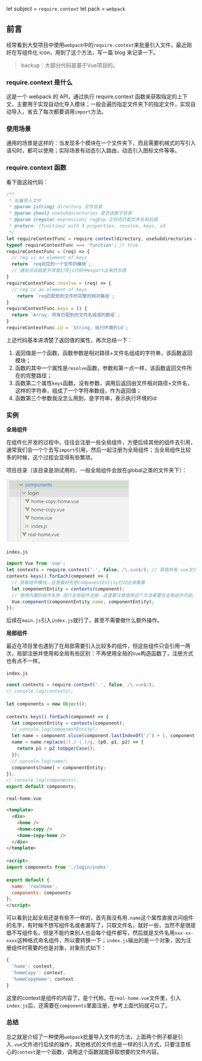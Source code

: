 let subject = `require.context` let pack = `webpack`

## 前言

经常看到大型项目中使用`webpack`中的`require.context`来批量引入文件，最近刚好在写组件化 icon，用到了这个方法，写一篇 blog 来记录一下。

> backup：大部分代码是基于Vue项目的。

### require.context 是什么

这是一个 webpack 的 API，通过执行 require.context 函数来获取指定的上下文，主要用于实现自动化导入模块；一般会遍历指定文件夹下的指定文件，实现自动导入，省去了每次都要调用`import`方法。

### 使用场景

通用的场景是这样的：当发现多个模块在一个文件夹下，而且需要机械式的写引入语句时，都可以使用；实际场景有动态引入路由，动态引入图标文件等等。

### require.context 函数

看下面这段代码：

```javascript
/**
 * 批量导入文件
 * @param {string} directory 文件目录
 * @param {bool} useSubdirectories 是否读取子目录
 * @param {regular expression} regExp 正则式匹配文件名和后缀
 * @return: {function} with 3 properties, resolve, keys, id
 */
let requireContextFunc = require.context(directory, useSubdirectories = true, regExp = /^\.\/.*$/);
typeof requireContextFunc === 'function'; // true
requireContextFunc = (req) => {
  // req is an element of keys
  return `req对应的一个文件的模块`;
  // 通俗点说就是平常我们写js代码中export出来的东西
}
requireContextFunc.resolve = (req) => {
  // req is an element of keys
    return `req匹配到的文件的完整的相对路径`;
}
requireContextFunc.keys = () {
  return `Array, 所有匹配到的文件名组成的数组`;
}
requireContextFunc.id = `String, 执行环境的id`;
```

上述代码基本讲清楚了返回值的属性，再次总结一下：

1. 返回值是一个函数，函数参数是相对路径+文件名组成的字符串，该函数返回模块；
2. 函数的其中一个属性是`resolve`函数，参数和第一点一样，该函数返回文件所在的完整路径；
3. 函数第二个属性`keys`函数，没有参数，调用后返回由文件相对路径+文件名，这样的字符串，组成了一个字符串数组，作为返回值；
4. 函数第三个参数我没怎么用到，是字符串，表示执行环境的id

### 实例

**全局组件**

在组件化开发的过程中，往往会注册一些全局组件，方便后续其他的组件去引用，通常我们会一个个去写`import`引用，然后一起注册为全局组件；当全局组件比较多的时候，这个过程会显得有些繁琐。

项目目录（该目录是测试用的，一般全局组件会放在global之类的文件夹下）：

![目录](./img/in-post/post-require-context/catalog.jpg)

`index.js`

```javascript
import Vue from 'vue';
let contexts = require.context('.', false, /\.vue$/); // 获取所有.vue文件
contexts.keys().forEach(component => {
  // 获取组件模块，这里最好先把componentEntity打印出来看看
  let componentEntity = contexts(component);
  // 使用内置的组件名称 进行全局组件注册，这里要注意使用这个方法需要在全局组件内部，写过组件名name这个属性，否则是读不到的
  Vue.component(componentEntity.name, componentEntity);
});
```

后续在`main.js`引入`index.js`就行了，甚至不需要做什么额外操作。

**局部组件**

最近在项目里也遇到了在局部需要引入比较多的组件，但这些组件只会引用一两次，局部注册并使用和全局有些区别：不再使用全局的`Vue`构造函数了，注册方式也有点不一样。

`index.js`

```javascript
const contexts = require.context('.', false, /\.vue$/);
// console.log(contexts);

let components = new Object();

contexts.keys().forEach(component => {
  let componentEntity = contexts(component);
  // console.log(componentEntity);
  let name = component.slice(component.lastIndexOf('/') + 1, component.lastIndexOf('.'));
  name = name.replace(/(.)-(.)/g, (p0, p1, p2) => {
    return p1 + p2.toUpperCase();
  });
  // console.log(name);
  components[name] = componentEntity;
});
// console.log(components);
export default components;
```

`real-home.vue`

```html
<template>
  <div>
    <home />
    <home-copy />
    <home-copy-home />
  </div>
</template>

<script>
import components from './login/index'

export default {
  name: 'realHome',
  components: components
};
</script>
```

可以看到比起全局还是有些不一样的，首先我没有用`.name`这个属性直接访问组件的名字，有时候不想写组件名或者漏写了，只取文件名，就好一些，当然不是很提倡不写组件名，但是不能约束别人也会每个组件都写，然后就是文件名用`xxx-xx-xxxx`这种格式命名组件，所以要转换一下；`index.js`输出的是一个对象，因为注册组件时需要的也是对象，对象形式如下：

```js
{
  'home': context,
  'homeCopy': context,
  'homeCopyHome': context
}
```

这里的context是组件的内容了，是个代称。在`real-home.vue`文件里，引入`index.js`后，还需要在`components`里面注册，参考上面代码就可以了。

### 总结

总之就是介绍了一种使用`webpack`批量导入文件的方法，上面两个例子都是引入`.vue`文件进行后续的操作，其他格式的文件也是一样的引入方式，只要注意核心的`context`是一个函数，调用这个函数就能获取想要的文件内容。
